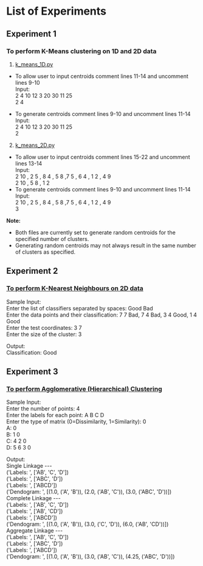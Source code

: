 
# List of Experiments

## Experiment 1
### To perform K-Means clustering on 1D and 2D data

1. [k_means_1D.py](k_means_1D.py)
  - To allow user to input centroids comment lines 11-14 and uncomment lines 9-10  
    Input:  
    2 4 10 12 3 20 30 11 25  
    2 4  
  
  - To generate centroids comment lines 9-10 and uncomment lines 11-14  
    Input:  
    2 4 10 12 3 20 30 11 25  
    2  

2. [k_means_2D.py](k_means_2D.py)
  - To allow user to input centroids comment lines 15-22 and uncomment lines 13-14  
    Input:  
    2 10 , 2 5 , 8 4 , 5 8 ,7 5 , 6 4 , 1 2 , 4 9  
    2 10 , 5 8 , 1 2  
  - To generate centroids comment lines 9-10 and uncomment lines 11-14  
    Input:  
    2 10 , 2 5 , 8 4 , 5 8 ,7 5 , 6 4 , 1 2 , 4 9  
    3  

**Note:** 
- Both files are currently set to generate random centroids for the specified number of clusters. 
- Generating random centroids may not always result in the same number of clusters as specified.

## Experiment 2
### [To perform K-Nearest Neighbours on 2D data](knn.py)

Sample Input:  
Enter the list of classifiers separated by spaces: Good Bad  
Enter the data points and their classification: 7 7 Bad, 7 4 Bad, 3 4 Good, 1 4 Good  
Enter the test coordinates: 3 7  
Enter the size of the cluster: 3  

Output:  
Classification:  Good  

## Experiment 3
### [To perform Agglomerative (Hierarchical) Clustering](agglomerative_clustering.py)

Sample Input:  
Enter the number of points: 4  
Enter the labels for each point: A B C D  
Enter the type of matrix (0=Dissimilarity, 1=Similarity): 0  
A: 0  
B: 1 0  
C: 4 2 0  
D: 5 6 3 0  

Output:  
Single Linkage ---   
('Labels: ', ['AB', 'C', 'D'])  
('Labels: ', ['ABC', 'D'])  
('Labels: ', ['ABCD'])  
('Dendogram: ', [(1.0, ('A', 'B')), (2.0, ('AB', 'C')), (3.0, ('ABC', 'D'))])  
Complete Linkage ---   
('Labels: ', ['AB', 'C', 'D'])  
('Labels: ', ['AB', 'CD'])  
('Labels: ', ['ABCD'])  
('Dendogram: ', [(1.0, ('A', 'B')), (3.0, ('C', 'D')), (6.0, ('AB', 'CD'))])  
Aggregate Linkage ---   
('Labels: ', ['AB', 'C', 'D'])  
('Labels: ', ['ABC', 'D'])  
('Labels: ', ['ABCD'])  
('Dendogram: ', [(1.0, ('A', 'B')), (3.0, ('AB', 'C')), (4.25, ('ABC', 'D'))])  